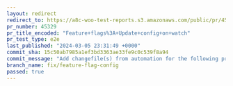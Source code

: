```yaml
---
layout: redirect
redirect_to: https://a8c-woo-test-reports.s3.amazonaws.com/public/pr/45329/e2e/index.html
pr_number: 45329
pr_title_encoded: "Feature+flags%3A+Update+config+on+watch"
pr_test_type: e2e
last_published: "2024-03-05 23:31:49 +0000"
commit_sha: 15c50ab7985a1ef3bd3363ae33fe9c0c539f8a94
commit_message: "Add changefile(s) from automation for the following project(s): wooco…"
branch_name: fix/feature-flag-config
passed: true
---
```

